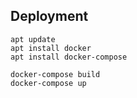## Deployment

```
apt update
apt install docker
apt install docker-compose

docker-compose build
docker-compose up
```
